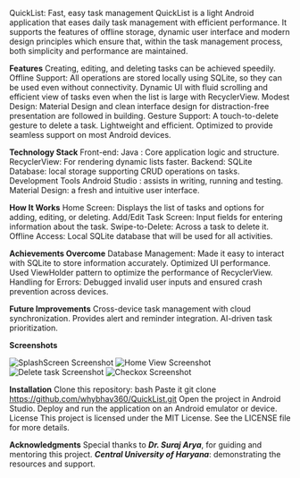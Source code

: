 QuickList: Fast, easy task management
QuickList is a light Android application that eases daily task management with efficient performance. It supports the features of offline storage, dynamic user interface and modern design principles which ensure that, within the task management process, both simplicity and performance are maintained.

**Features**
Creating, editing, and deleting tasks can be achieved speedily.
Offline Support: All operations are stored locally using SQLite, so they can be used even without connectivity.
Dynamic UI with fluid scrolling and efficient view of tasks even when the list is large with RecyclerView.
Modest Design: Material Design and clean interface design for distraction-free presentation are followed in building.
Gesture Support: A touch-to-delete gesture to delete a task.
Lightweight and efficient. Optimized to provide seamless support on most Android devices.

**Technology Stack**
Front-end:
Java : Core application logic and structure.
RecyclerView: For rendering dynamic lists faster.
Backend:
SQLite Database: local storage supporting CRUD operations on tasks.
Development Tools
Android Studio : assists in writing, running and testing.
Material Design: a fresh and intuitive user interface.

**How It Works**
Home Screen: Displays the list of tasks and options for adding, editing, or deleting.
Add/Edit Task Screen: Input fields for entering information about the task.
Swipe-to-Delete: Across a task to delete it.
Offline Access: Local SQLite database that will be used for all activities.

**Achievements Overcome**
Database Management: Made it easy to interact with SQLite to store information accurately.
Optimized UI performance. Used ViewHolder pattern to optimize the performance of RecyclerView.
Handling for Errors: Debugged invalid user inputs and ensured crash prevention across devices.

**Future Improvements**
Cross-device task management with cloud synchronization.
Provides alert and reminder integration.
AI-driven task prioritization.

**Screenshots**


![SplashScreen Screenshot](https://github.com/user-attachments/assets/33ef9964-c864-4434-8438-93a239b6c67b)
![Home View Screenshot](https://github.com/user-attachments/assets/21b5c6b7-eac2-4af2-9ad8-325300c342b3)
![Delete task Screenshot](https://github.com/user-attachments/assets/8b6f7908-e70d-4864-a775-03768b388ae7)
![Checkox Screenshot](https://github.com/user-attachments/assets/d1334344-b359-4548-9bc7-38a12ad5e5c8)


**Installation**
Clone this repository:
bash
Paste it
git clone https://github.com/whybhav360/QuickList.git
Open the project in Android Studio.
Deploy and run the application on an Android emulator or device.
License
This project is licensed under the MIT License. See the LICENSE file for more details.

**Acknowledgments**
Special thanks to _**Dr. Suraj Arya**_, for guiding and mentoring this project. 
_**Central University of Haryana**_: demonstrating the resources and support.
